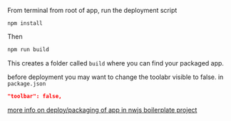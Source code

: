 
From terminal from root of app, run the  deployment script

```
npm install 
```

Then

```bash
npm run build
```

This creates a folder called `build` where you can find your packaged app. 

before deployment you may want to change the toolabr visible to false. in `package.json`

```json
"toolbar": false,
```

[more info on deploy/packaging of app in nwjs boilerplate project](https://github.com/pietrop/nwjs_boilerplate#deploy)
<!-- use script -->


<!-- 
Need to change the deployment script so that it ignores the 
- build folder 
- cache 
- docs folder 
- Notes
- wttskeys.json 
and any video or audio files. 
 -->
